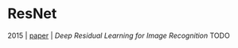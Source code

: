 # ResNet
2015 | [paper](https://arxiv.org/pdf/1512.03385) | _Deep Residual Learning for Image Recognition_
TODO